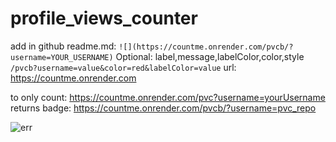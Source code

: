 # profile_views_counter

add in github readme.md: `![](https://countme.onrender.com/pvcb/?username=YOUR_USERNAME)`
Optional: label,message,labelColor,color,style   `/pvcb?username=value&color=red&labelColor=value`
url: https://countme.onrender.com

to only count: https://countme.onrender.com/pvc?username=yourUsername
returns badge: https://countme.onrender.com/pvcb/?username=pvc_repo

![err](https://countme.onrender.com/pvcb/?username=pvc_repo&color=red&labelColor=green&cache=disable)
